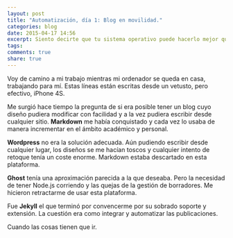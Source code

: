 ```yaml
---
layout: post
title: "Automatización, día 1: Blog en movilidad."
categories: blog
date: 2015-04-17 14:56
excerpt: Siento decirte que tu sistema operativo puede hacerlo mejor que tú.
tags: 
comments: true 
share: true 
---
```


Voy de camino a mi trabajo mientras mi ordenador se queda en casa, trabajando para mí. Estas líneas están escritas desde un vetusto, pero efectivo, iPhone 4S. 

Me surgió hace tiempo la pregunta de si era posible tener un blog cuyo diseño pudiera modificar con facilidad y a la vez pudiera escribir desde cualquier sitio. **Markdown** me había conquistado y cada vez lo usaba de manera incrementar en el ámbito académico y personal.

**Wordpress** no era la solución adecuada. Aún pudiendo escribir desde cualquier lugar, los diseños se me hacían toscos y cualquier intento de retoque tenía un coste enorme. Markdown estaba descartado en esta plataforma.

**Ghost** tenía una aproximación parecida a la que deseaba. Pero la necesidad de tener Node.js corriendo y las quejas de la gestión de borradores. Me hicieron retractarme de usar esta plataforma.

Fue **Jekyll** el que terminó por convencerme por su sobrado soporte y extensión. La cuestión era como integrar y automatizar las publicaciones.

Cuando las cosas tienen que ir.

